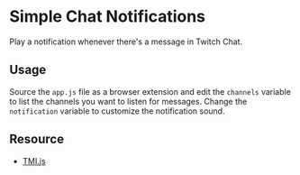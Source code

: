 # Simple Chat Notifications

Play a notification whenever there's a message in Twitch Chat.

## Usage

Source the `app.js` file as a browser extension and edit the `channels`
variable to list the channels you want to listen for messages. Change the
`notification` variable to customize the notification sound.

## Resource

-   [TMI.js](https://tmijs.com)
